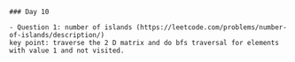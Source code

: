     ### Day 10

    - Question 1: number of islands (https://leetcode.com/problems/number-of-islands/description/)
    key point: traverse the 2 D matrix and do bfs traversal for elements with value 1 and not visited. 